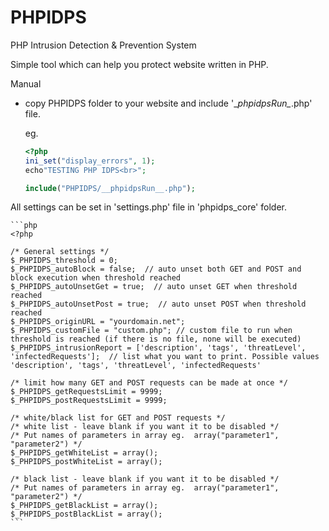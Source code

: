 # PHPIDPS
PHP Intrusion Detection &amp; Prevention System


Simple tool which can help you protect website written in PHP.


Manual
 - copy PHPIDPS folder to your website and include '\__phpidpsRun\__.php' file.
 
 	eg. 
	```php
 	<?php
	ini_set("display_errors", 1);
	echo"TESTING PHP IDPS<br>";

	include("PHPIDPS/__phpidpsRun__.php");
	```


All settings can be set in 'settings.php' file in 'phpidps_core' folder.

	```php
	<?php

	/* General settings */
	$_PHPIDPS_threshold = 0;
	$_PHPIDPS_autoBlock = false;  // auto unset both GET and POST and block execution when threshold reached
	$_PHPIDPS_autoUnsetGet = true;  // auto unset GET when threshold reached
	$_PHPIDPS_autoUnsetPost = true;  // auto unset POST when threshold reached
	$_PHPIDPS_originURL = "yourdomain.net";
	$_PHPIDPS_customFile = "custom.php"; // custom file to run when threshold is reached (if there is no file, none will be executed)
	$_PHPIDPS_intrusionReport = ['description', 'tags', 'threatLevel', 'infectedRequests'];  // list what you want to print. Possible values 'description', 'tags', 'threatLevel', 'infectedRequests'

	/* limit how many GET and POST requests can be made at once */
	$_PHPIDPS_getRequestsLimit = 9999;
	$_PHPIDPS_postRequestsLimit = 9999;

	/* white/black list for GET and POST requests */
	/* white list - leave blank if you want it to be disabled */
	/* Put names of parameters in array eg.  array("parameter1", "parameter2") */
	$_PHPIDPS_getWhiteList = array();
	$_PHPIDPS_postWhiteList = array();

	/* black list - leave blank if you want it to be disabled */
	/* Put names of parameters in array eg.  array("parameter1", "parameter2") */
	$_PHPIDPS_getBlackList = array();
	$_PHPIDPS_postBlackList = array();
	```